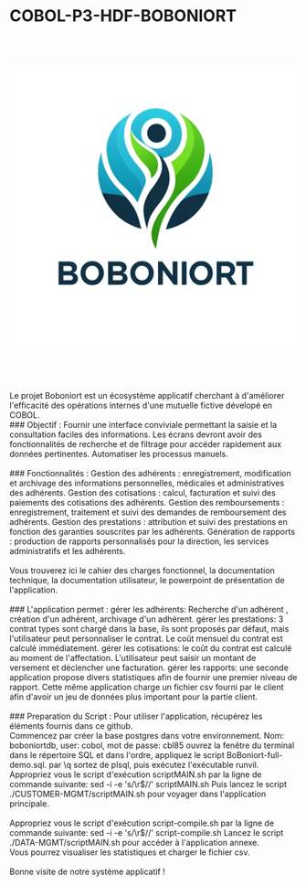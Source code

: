 

# COBOL-P3-HDF-BOBONIORT
<br>
<br>
<p align="center">
<img alt="COBOL" src="/DOCUMENTS/Boboniort.png" />&nbsp;
</p>
<br>
<br>
Le projet Boboniort est un écosystème applicatif cherchant à d'améliorer l'efficacité des opérations internes d'une mutuelle fictive dévelopé en COBOL.
<br>
### Objectif :
Fournir une interface conviviale permettant la saisie et la consultation faciles des informations.  
Les écrans devront avoir des fonctionnalités de recherche et de filtrage pour accéder rapidement aux données pertinentes.  
Automatiser les processus manuels.  
<br>
<br>
### Fonctionnalités :
Gestion des adhérents : enregistrement, modification et archivage des informations personnelles,
médicales et administratives des adhérents.  
Gestion des cotisations : calcul, facturation et suivi des paiements des cotisations des adhérents.  
Gestion des remboursements : enregistrement, traitement et suivi des demandes de
remboursement des adhérents.  
Gestion des prestations : attribution et suivi des prestations en fonction des garanties souscrites par
les adhérents.  
Génération de rapports : production de rapports personnalisés pour la direction, les services
administratifs et les adhérents.  
<br>

<br>
Vous trouverez ici le cahier des charges fonctionnel, la documentation technique, la documentation utilisateur, le powerpoint de présentation de l'application.
<br>
<br>
### L'application permet :
gérer les adhérents: Recherche d'un adhérent , création d'un adhérent, archivage d'un adhérent.  
gérer les prestations: 3 contrat types sont chargé dans la base, ils sont proposés par défaut, mais l'utilisateur peut personnaliser le contrat. Le coût mensuel du contrat est calculé immédiatement.  
gérer les cotisations: le coût du contrat est calculé au moment de l'affectation. L'utilisateur peut saisir un montant de versement et déclencher une facturation.  
gérer les rapports: une seconde application propose divers statistiques afin de fournir une premier niveau de rapport.  
Cette même application charge un fichier csv fourni par le client afin d'avoir un jeu de données plus important pour la partie client.    
<br>
<br>
### Preparation du Script :
Pour utiliser l'application, récupérez les éléments fournis dans ce github.
<br>
Commencez par créer la base postgres dans votre environnement.
Nom: boboniortdb, user: cobol, mot de passe: cbl85
ouvrez la fenêtre du terminal dans le répertoire SQL et dans l'ordre, appliquez le script BoBoniort-full-demo.sql.
par \q sortez de plsql, puis exécutez l'exécutable runvil.

<br>
Appropriez vous le script d'exécution scriptMAIN.sh par la ligne de commande suivante: sed -i -e 's/\r$//' scriptMAIN.sh
Puis lancez le script ./CUSTOMER-MGMT/scriptMAIN.sh pour voyager dans l'application principale.
<br>
<br> 
Appropriez vous le script d'exécution script-compile.sh par la ligne de commande suivante: sed -i -e 's/\r$//' script-compile.sh
Lancez le script ./DATA-MGMT/scriptMAIN.sh pour accéder à l'application annexe.
<br>
Vous pourrez visualiser les statistiques et charger le fichier csv.
<br>
<br>
Bonne visite de notre système applicatif !